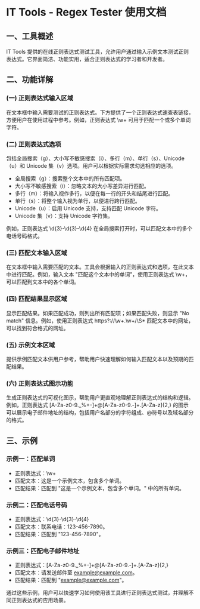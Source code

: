 # IT Tools - Regex Tester 使用文档

## 一、工具概述

IT Tools 提供的在线正则表达式测试工具，允许用户通过输入示例文本测试正则表达式。它界面简洁、功能实用，适合正则表达式的学习者和开发者。

## 二、功能详解

### (一) 正则表达式输入区域

在文本框中输入需要测试的正则表达式。下方提供了一个正则表达式速查表链接，方便用户在使用过程中参考。例如，正则表达式 \w+ 可用于匹配一个或多个单词字符。

### (二) 正则表达式选项

包括全局搜索（g）、大小写不敏感搜索（i）、多行（m）、单行（s）、Unicode（u）和 Unicode 集（v）选项。用户可以根据实际需求勾选相应的选项。

- 全局搜索（g）：搜索整个文本中的所有匹配项。
- 大小写不敏感搜索（i）：忽略文本的大小写差异进行匹配。
- 多行（m）：将输入视作多行，以便在每一行的开头和结尾进行匹配。
- 单行（s）：将整个输入视为单行，以便进行跨行匹配。
- Unicode（u）：启用 Unicode 支持，支持匹配 Unicode 字符。
- Unicode 集（v）：支持 Unicode 字符集。

例如，正则表达式 \d{3}-\d{3}-\d{4} 在全局搜索打开时，可以匹配文本中的多个电话号码格式。

### (三) 匹配文本输入区域

在文本框中输入需要匹配的文本。工具会根据输入的正则表达式和选项，在此文本中进行匹配。例如，输入文本 "匹配这个文本中的单词"，使用正则表达式 \w+，可以匹配到文本中的各个单词。

### (四) 匹配结果显示区域

显示匹配结果。如果匹配成功，则列出所有匹配项；如果匹配失败，则显示 "No match" 信息。例如，使用正则表达式 https?://\w+\.\w+/\S* 匹配文本中的网址，可以找到符合格式的网址。

### (五) 示例文本区域

提供示例匹配文本供用户参考，帮助用户快速理解如何输入匹配文本以及预期的匹配结果。

### (六) 正则表达式图示功能

生成正则表达式的可视化图示，帮助用户更直观地理解正则表达式的结构和逻辑。例如，正则表达式 [A-Za-z0-9._%+-]+@[A-Za-z0-9.-]+\.[A-Za-z]{2,} 的图示可以展示电子邮件地址的结构，包括用户名部分的字符组成、@符号以及域名部分的格式。

## 三、示例

### 示例一：匹配单词

- 正则表达式：\w+
- 匹配文本：这是一个示例文本，包含多个单词。
- 匹配结果：匹配到 "这是一个示例文本，包含多个单词。" 中的所有单词。

### 示例二：匹配电话号码

- 正则表达式：\d{3}-\d{3}-\d{4}
- 匹配文本：联系电话：123-456-7890。
- 匹配结果：匹配到 "123-456-7890"。

### 示例三：匹配电子邮件地址

- 正则表达式：[A-Za-z0-9._%+-]+@[A-Za-z0-9.-]+\.[A-Za-z]{2,}
- 匹配文本：请发送邮件至 example@example.com。
- 匹配结果：匹配到 "example@example.com"。

通过这些示例，用户可以快速学习如何使用该工具进行正则表达式测试，并理解不同正则表达式的应用场景。